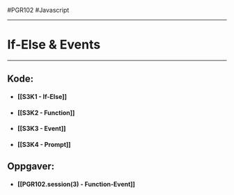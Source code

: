 #PGR102 #Javascript 

-----------------

If-Else & Events
============

--------------------------

## Kode:

- #### [[S3K1 - If-Else]]
- #### [[S3K2 - Function]]
- #### [[S3K3 - Event]]
- #### [[S3K4 - Prompt]]

## Oppgaver:
- #### [[PGR102.session(3) - Function-Event]]